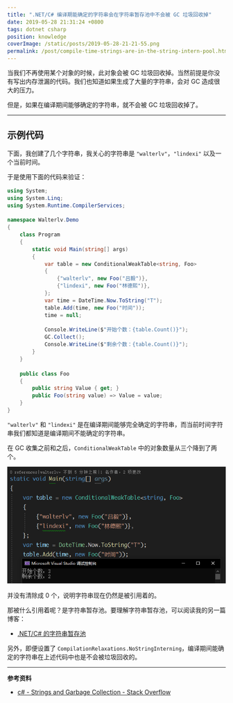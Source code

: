 ```yaml
---
title: ".NET/C# 编译期能确定的字符串会在字符串暂存池中不会被 GC 垃圾回收掉"
date: 2019-05-28 21:31:24 +0800
tags: dotnet csharp
position: knowledge
coverImage: /static/posts/2019-05-28-21-21-55.png
permalink: /post/compile-time-strings-are-in-the-string-intern-pool.html
---
```


当我们不再使用某个对象的时候，此对象会被 GC 垃圾回收掉。当然前提是你没有写出内存泄漏的代码。我们也知道如果生成了大量的字符串，会对 GC 造成很大的压力。

但是，如果在编译期间能够确定的字符串，就不会被 GC 垃圾回收掉了。

---

<div id="toc"></div>

## 示例代码

下面，我创建了几个字符串，我关心的字符串是 `"walterlv"`，`"lindexi"` 以及一个当前时间。

于是使用下面的代码来验证：

```csharp
using System;
using System.Linq;
using System.Runtime.CompilerServices;

namespace Walterlv.Demo
{
    class Program
    {
        static void Main(string[] args)
        {
            var table = new ConditionalWeakTable<string, Foo>
            {
                {"walterlv", new Foo("吕毅")},
                {"lindexi", new Foo("林德熙")},
            };
            var time = DateTime.Now.ToString("T");
            table.Add(time, new Foo("时间"));
            time = null;

            Console.WriteLine($"开始个数：{table.Count()}");
            GC.Collect();
            Console.WriteLine($"剩余个数：{table.Count()}");
        }
    }

    public class Foo
    {
        public string Value { get; }
        public Foo(string value) => Value = value;
    }
}
```

`"walterlv"` 和 `"lindexi"` 是在编译期间能够完全确定的字符串，而当前时间字符串我们都知道是编译期间不能确定的字符串。

在 GC 收集之前和之后，`ConditionalWeakTable` 中的对象数量从三个降到了两个。

![运行结果](/static/posts/2019-05-28-21-21-55.png)

并没有清除成 0 个，说明字符串现在仍然是被引用着的。

那被什么引用着呢？是字符串暂存池。要理解字符串暂存池，可以阅读我的另一篇博客：

- [.NET/C# 的字符串暂存池](/post/string-intern-pool)

另外，即便设置了 `CompilationRelaxations.NoStringInterning`，编译期间能确定的字符串在上述代码中也是不会被垃圾回收的。

---

**参考资料**

- [c# - Strings and Garbage Collection - Stack Overflow](https://stackoverflow.com/a/2423134/6233938)


